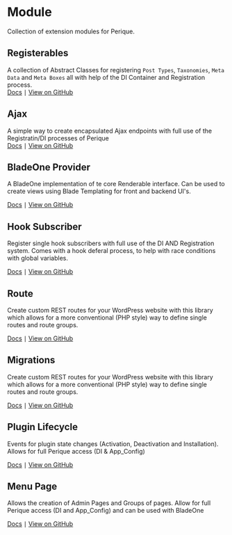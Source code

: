 # Module 

Collection of extension modules for Perique.

## Registerables

A collection of Abstract Classes for registering `Post Types`, `Taxonomies`, `Meta Data` and `Meta Boxes` all with help of the DI Container and Registration process.  
[Docs](Registerables/index.md) ∣ [View on GitHub](https://github.com/Pink-Crab/Perique-Registerables)

## Ajax

A simple way to create encapsulated Ajax endpoints with full use of the Registratin/DI processes of Perique  
[Docs](Ajax/index.md) ∣ [View on GitHub](https://github.com/Pink-Crab/Perique-Ajax/)

## BladeOne Provider

A BladeOne implementation of te core Renderable interface. Can be used to create views using Blade Templating for front and backend UI's.  

[Docs](BladeOne_Provider/index.md) ∣ [View on GitHub](https://github.com/Pink-Crab/Perique-BladeOne-Provider)

## Hook Subscriber

Register single hook subscribers with full use of the DI AND Registration system. Comes with a hook deferal process, to help with race conditions with global variables.  

[Docs](Hook_Subscriber/index.md) ∣ [View on GitHub](https://github.com/Pink-Crab/Perique-Hook-Subscriber)

## Route

Create custom REST routes for your WordPress website with this library which allows for a more conventional (PHP style) way to define single routes and route groups.  

[Docs](Hook_Subscriber/index.md) ∣ [View on GitHub](https://github.com/Pink-Crab/Perique-Route)

## Migrations

Create custom REST routes for your WordPress website with this library which allows for a more conventional (PHP style) way to define single routes and route groups.  

[Docs](Migrations/index.md) ∣ [View on GitHub](https://github.com/Pink-Crab/Perique_Migrations)

## Plugin Lifecycle

Events for plugin state changes (Activation, Deactivation and Installation). Allows for full Perique access (DI & App_Config)  

[Docs](Plugin_Lifecycle/index.md) ∣ [View on GitHub](https://github.com/Pink-Crab/Perique_Plugin_Life_Cycle)

## Menu Page

Allows the creation of Admin Pages and Groups of pages. Allow for full Perique access (DI and App_Config) and can be used with BladeOne

[Docs](Menu_Page) ∣ [View on GitHub](https://github.com/Pink-Crab/Perique_Admin_Menu)